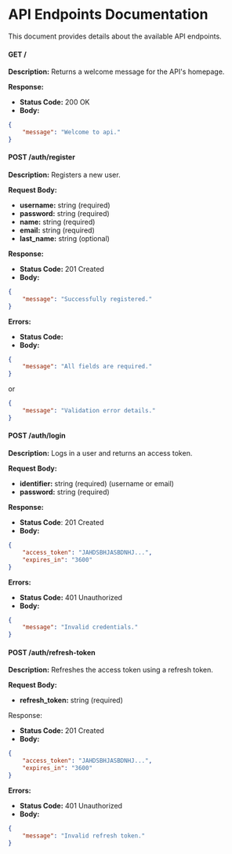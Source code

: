 # API Endpoints Documentation

This document provides details about the available API endpoints.

#### GET /

**Description:** Returns a welcome message for the API's homepage.

**Response:**
- **Status Code:** 200 OK
- **Body:**
```json
{
    "message": "Welcome to api."
}
```

#### POST /auth/register

**Description:** Registers a new user.

**Request Body:**

- **username:** string (required)
- **password:** string (required)
- **name:** string (required)
- **email:** string (required)
- **last_name:** string (optional)

**Response:**

- **Status Code:** 201 Created
- **Body:**
```json
{
    "message": "Successfully registered."
}
```
**Errors:**

- **Status Code:**
- **Body:**
```json
{
    "message": "All fields are required."
}
```
or
```json
{
    "message": "Validation error details."
}
```

#### POST /auth/login

**Description:** Logs in a user and returns an access token.

**Request Body:**

- **identifier:** string (required) (username or email)
- **password:** string (required)

**Response:**

- **Status Code**: 201 Created
- **Body:**
```json
{
    "access_token": "JAHDSBHJASBDNHJ...",
    "expires_in": "3600"
}
```

**Errors:**

- **Status Code:** 401 Unauthorized
- **Body:**
```json
{
    "message": "Invalid credentials."
}
```

#### POST /auth/refresh-token

**Description:** Refreshes the access token using a refresh token.

**Request Body:**

- **refresh_token:** string (required)

Response:

- **Status Code:** 201 Created
- **Body:**
```json
{
    "access_token": "JAHDSBHJASBDNHJ...",
    "expires_in": "3600"
}
```

**Errors:**

- **Status Code:** 401 Unauthorized
- **Body:**
```json
{
    "message": "Invalid refresh token."
}
```
